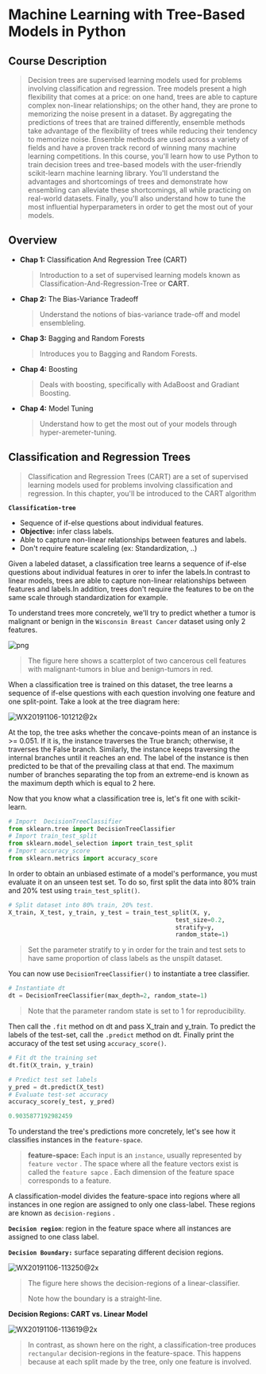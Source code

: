 # Machine Learning with Tree-Based Models in Python

## Course Description

> Decision trees are supervised learning models used for problems involving classification and regression. Tree models present a high flexibility that comes at a price: on one hand, trees are able to capture complex non-linear relationships; on the other hand, they are prone to memorizing the noise present in a dataset. By aggregating the predictions of trees that are trained differently, ensemble methods take advantage of the flexibility of trees while reducing their tendency to memorize noise. Ensemble methods are used across a variety of fields and have a proven track record of winning many machine learning competitions. In this course, you'll learn how to use Python to train decision trees and tree-based models with the user-friendly scikit-learn machine learning library. You'll understand the advantages and shortcomings of trees and demonstrate how ensembling can alleviate these shortcomings, all while practicing on real-world datasets. Finally, you'll also understand how to tune the most influential hyperparameters in order to get the most out of your models.

## Overview

* **Chap 1:** Classification And Regression Tree (CART)

  > Introduction to a set of supervised learning models known as Classification-And-Regression-Tree or **CART**.

* **Chap 2:** The Bias-Variance Tradeoff

  > Understand the notions of bias-variance trade-off and model ensembleling.

* **Chap 3:** Bagging and Random Forests

  > Introduces you to Bagging and Random Forests.	

* **Chap 4:** Boosting

  > Deals with boosting, specifically with AdaBoost and Gradiant Boosting.

* **Chap 4:** Model Tuning

  > Understand how to  get the most out of your models through hyper-aremeter-tuning.

## Classification and Regression Trees

> Classification and Regression Trees (CART) are a set of supervised learning models used for problems involving classification and regression. In this chapter, you'll be introduced to the CART algorithm

**`Classification-tree`**

* Sequence of if-else questions about individual features.
* **Objective:** infer class labels.
* Able to capture non-linear relationships between features and labels.
* Don't require feature scaleling (ex: Standardization, ..)

Given a labeled dataset, a classification tree learns a sequence of if-else questions about individual features in orer to infer the labels.In contrast to linear models, trees are able to capture non-linear relationships between features and labels.In addition, trees don't require the features to be on the same scale through standardization for example.

To understand trees more concretely, we'll try to predict whether a tumor is malignant or benign in the `Wisconsin Breast Cancer` dataset using only 2 features.

![png](https://github.com/Alluka-L/DataScientist_Python/blob/master/imgs/WX20191106-100335@2x.png)

> The figure here shows a scatterplot of two cancerous cell features with malignant-tumors in blue and benign-tumors in red.

When a classification tree is trained on this dataset, the tree learns a sequence of if-else questions with each question involving one feature and one split-point. Take a look at the tree diagram here:

![WX20191106-101212@2x](https://github.com/Alluka-L/DataScientist_Python/blob/master/imgs/WX20191106-101212@2x.png)

At the top, the tree asks whether the concave-points mean of an instance is >= 0.051. If it is, the instance traverses the True branch; otherwise, it traverses the False branch. Similarly, the instance keeps traversing the internal branches until it reaches an end. The label of the instance is then predicted to be that of the prevailing class at that end. The maximum number of branches separating the top from an extreme-end is known as the maximum depth which is equal to 2 here.

Now that you know what a classification tree is, let's fit one with scikit-learn.

```python
# Import  DecisionTreeClassifier
from sklearn.tree import DecisionTreeClassifier
# Import train_test_split
from sklearn.model_selection import train_test_split
# Import accuracy_score
from sklearn.metrics import accuracy_score
```

In order to obtain an unbiased estimate of a model's performance, you must evaluate it on an unseen test set. To do so, first split the data into 80% train and 20% test using `train_test_split()`.

```python
# Split dataset into 80% train, 20% test.
X_train, X_test, y_train, y_test = train_test_split(X, y,
                                               test_size=0.2,
                                               stratify=y,
                                               random_state=1)
```

> Set the parameter stratify to y in order for the train and test sets to have same proportion of class labels as the unspilt dataset.

You can now use `DecisionTreeClassifier()` to instantiate a tree classifier.

```python
# Instantiate dt
dt = DecisionTreeClassifier(max_depth=2, random_state=1)
```

> Note that the parameter random state is set to 1 for reproducibility.

Then call the `.fit` method on dt and pass X_train and y_train. To predict the labels of the test-set, call the `.predict` method on dt. Finally print the accuracy of the test set using `accuracy_score()`.

```python
# Fit dt the training set
dt.fit(X_train, y_train)

# Predict test set labels
y_pred = dt.predict(X_test)
# Evaluate test-set accuracy
accuracy_score(y_test, y_pred)
```

```python
0.9035877192982459
```

To understand the tree's predictions more concretely, let's see how it classifies instances in the `feature-space`.

> **feature-space:** Each  input is an `instance`, usually represented by` feature vector` . The space where all the feature vectors exist is called the `feature sapce` . Each dimension of the feature space corresponds to a feature. 

A classification-model divides the feature-space into regions where all instances in one region are assigned to only one class-label. These regions are known as `decision-regions` .

**`Decision region`**:  region in the feature space where all  instances are assigned to one class label.

**`Decision Boundary:`** surface separating different decision regions.

![WX20191106-113250@2x](https://github.com/Alluka-L/DataScientist_Python/blob/master/imgs/WX20191106-113250@2x.png)

> The figure here shows the decision-regions of a linear-classifier.
>
> Note how the boundary is a straight-line.

**Decision Regions: CART vs. Linear Model**

![WX20191106-113619@2x](https://github.com/Alluka-L/DataScientist_Python/blob/master/imgs/WX20191106-113619@2x.png)

> In contrast, as shown here on the right, a classification-tree produces `rectangular` decision-regions in the feature-space. This happens because at each split made by the tree, only one feature is involved. 
